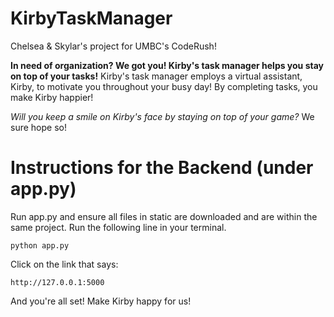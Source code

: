 # KirbyTaskManager
Chelsea &amp; Skylar's project for UMBC's CodeRush!

**In need of organization? We got you! Kirby's task manager helps you stay on top of your tasks!**
Kirby's task manager employs a virtual assistant, Kirby, to motivate you throughout your busy day! By completing tasks, you make Kirby happier!

*Will you keep a smile on Kirby's face by staying on top of your game?*
We sure hope so!

# Instructions for the Backend (under app.py)
Run app.py and ensure all files in static are downloaded and are within the same project. Run the following line in your terminal.
```
python app.py
```
Click on the link that says:
```
http://127.0.0.1:5000
```
And you're all set! Make Kirby happy for us!

